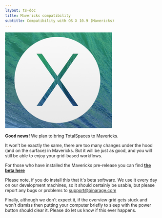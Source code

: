 ```yaml
---
layout: ts-doc
title: Mavericks compatibility
subtitle: Compatibility with OS X 10.9 (Mavericks)
---
```


<img src="/images/osx-mavericks.png">

**Good news!** We plan to bring TotalSpaces to Mavericks.

It won't be exactly the same, there are too many changes under the hood (and on the surface) in Mavericks. But it will be just as good, and you will still be able to enjoy your grid-based workflows.

For those who have installed the Mavericks pre-release you can find [**the beta here**](/changes2)

Please note, if you do install this that it's beta software. We use it every day on our development machines, so it should certainly be usable, but
please report any bugs or problems to support@binarage.com

Finally, although we don't expect it, if the overview grid gets stuck and won't dismiss then putting your computer briefly to sleep with the power button should clear it. Please do let us know if this ever happens.
